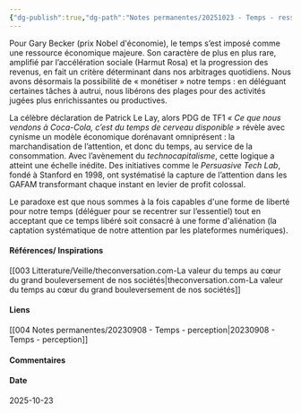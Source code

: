 ```yaml
---
{"dg-publish":true,"dg-path":"Notes permanentes/20251023 - Temps - ressource - actif economique.md","permalink":"/notes-permanentes/20251023-temps-ressource-actif-economique/","dgPassFrontmatter":true}
---
```


 Pour Gary Becker (prix Nobel d'économie), le temps s’est imposé comme une ressource économique majeure. Son caractère de plus en plus rare, amplifié par l’accélération sociale (Harmut Rosa) et la progression des revenus, en fait un critère déterminant dans nos arbitrages quotidiens. Nous avons désormais la possibilité de « monétiser » notre temps : en déléguant certaines tâches à autrui, nous libérons des plages pour des activités jugées plus enrichissantes ou productives.

La célèbre déclaration de Patrick Le Lay, alors PDG de TF1 _« Ce que nous vendons à Coca-Cola, c’est du temps de cerveau disponible »_ révèle avec cynisme un modèle économique dorénavant omniprésent : la marchandisation de l’attention, et donc du temps, au service de la consommation. Avec l’avènement du *technocapitalisme*, cette logique a atteint une échelle inédite. Des initiatives comme le _Persuasive Tech Lab_, fondé à Stanford en 1998, ont systématisé la capture de l’attention dans les GAFAM transformant chaque instant en levier de profit colossal.

Le paradoxe est que nous sommes à la fois capables d'une forme de liberté pour notre temps (déléguer pour se recentrer sur l’essentiel) tout en acceptant que ce temps libéré soit consacré à une forme d'aliénation (la captation systématique de notre attention par les plateformes numériques).

#### Références/ Inspirations
[[003 Litterature/Veille/theconversation.com-La valeur du temps au cœur du grand bouleversement de nos sociétés\|theconversation.com-La valeur du temps au cœur du grand bouleversement de nos sociétés]]

#### Liens
[[004 Notes permanentes/20230908 - Temps - perception\|20230908 - Temps - perception]]


#### Commentaires



#### Date
2025-10-23
